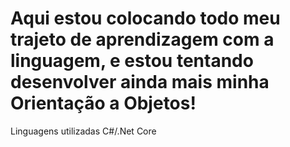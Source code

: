 # Aqui estou colocando todo meu trajeto de aprendizagem com a linguagem, e estou tentando desenvolver ainda mais minha Orientação a Objetos!

Linguagens utilizadas 
C#/.Net Core
